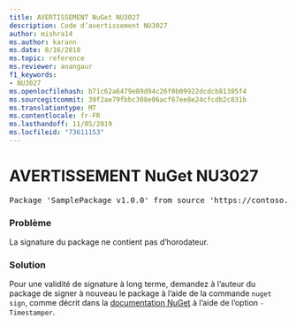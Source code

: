 ```yaml
---
title: AVERTISSEMENT NuGet NU3027
description: Code d’avertissement NU3027
author: mishra14
ms.author: karann
ms.date: 8/16/2018
ms.topic: reference
ms.reviewer: anangaur
f1_keywords:
- NU3027
ms.openlocfilehash: b71c62a6479e89d94c26f0b09922dcdcb81385f4
ms.sourcegitcommit: 39f2ae79fbbc308e06acf67ee8e24cfcdb2c831b
ms.translationtype: MT
ms.contentlocale: fr-FR
ms.lasthandoff: 11/05/2019
ms.locfileid: "73611153"
---
```

# <a name="nuget-warning-nu3027"></a>AVERTISSEMENT NuGet NU3027

<pre>Package 'SamplePackage v1.0.0' from source 'https://contoso.com/index.json': The signature should be timestamped to enable long-term signature validity after the certificate has expired.</pre>

### <a name="issue"></a>Problème

La signature du package ne contient pas d’horodateur.


### <a name="solution"></a>Solution

Pour une validité de signature à long terme, demandez à l’auteur du package de signer à nouveau le package à l’aide de la commande `nuget sign`, comme décrit dans la [documentation NuGet](https://docs.microsoft.com/nuget/create-packages/sign-a-package) à l’aide de l’option `-Timestamper`.


